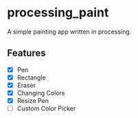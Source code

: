 # processing_paint
A simple painting app written in processing.

## Features
- [x] Pen
- [x] Rectangle
- [x] Eraser
- [x] Changing Colors
- [x] Resize Pen
- [ ] Custom Color Picker